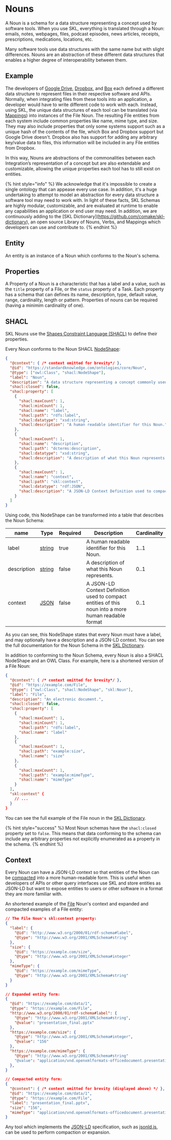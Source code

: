 # Nouns

A Noun is a schema for a data structure representing a concept used by software tools. When you use SKL, everything is translated through a Noun: emails, notes, webpages, files, podcast episodes, news articles, receipts, prescriptions, medications, locations, etc.

Many software tools use data structures with the same name but with slight differences. Nouns are an abstraction of these different data structures that enables a higher degree of interoperability between them.

## Example

The developers of [Google Drive](https://www.google.com/drive/), [Dropbox](https://www.dropbox.com/), and [Box](https://www.box.com/) each defined a different data structure to represent files in their respective software and APIs. Normally, when integrating files from these tools into an application, a developer would have to write different code to work with each. Instead, using SKL, the unique data structures of each tool can be translated (via [Mappings](./mappings.md)) into instances of the File Noun. The resulting File entities from each system include common properties like name, mime type, and size. They may also include properties that only some systems support such as a unique hash of the contents of the file, which Box and Dropbox support but Google Drive doesn't. Dropbox also has support for adding any arbitrary key/value data to files, this information will be included in any File entities from Dropbox.

In this way, Nouns are abstractions of the commonalities between each Integration’s representation of a concept but are also extendable and customizable, allowing the unique properties each tool has to still exist on entities.

{% hint style="info" %}
We acknowledge that it's impossible to create a single ontology that can appease every use case. In addition, it's a huge undertaking to attempt to model an abstraction for every data structure a software tool may need to work with. In light of these facts, SKL Schemas are highly modular, customizable, and are evaluated at runtime to enable any capabilities an application or end user may need. In addition, we are continuously adding to the \[SKL Dictionary]\(https://github.com/comake/skl-dictionary), an open source Library of Nouns, Verbs, and Mappings which developers can use and contribute to.
{% endhint %}

## Entity

An entity is an instance of a Noun which conforms to the Noun's schema.

## Properties

A Property of a Noun is a characteristic that has a label and a value, such as the `title` property of a File, or the `status` property of a Task. Each property has a schema that can defines its name, description, type, default value, range, cardinality, length or pattern. Properties of nouns can be required (having a minimim cardinality of one).

## SHACL

SKL Nouns use the [Shapes Constraint Language (SHACL)](https://www.w3.org/TR/shacl/) to define their properties.

Every Noun conforms to the Noun SHACL [NodeShape](https://www.w3.org/TR/shacl/#node-shapes):
```json
{
  "@context": { /* context omitted for brevity*/ },
  "@id": "https://standardknowledge.com/ontologies/core/Noun",
  "@type": ["owl:Class", "shacl:NodeShape"],
  "label": "Noun",
  "description": "A data structure representing a concept commonly used by software tools.",
  "shacl:closed": false,
  "shacl:property": [
    {
      "shacl:maxCount": 1,
      "shacl:minCount": 1,
      "shacl:name": "label",
      "shacl:path": "rdfs:label",
      "shacl:datatype": "xsd:string",
      "shacl:description": "A human readable identifier for this Noun."
    },
    {
      "shacl:maxCount": 1,
      "shacl:name": "description",
      "shacl:path": "dcterms:description",
      "shacl:datatype": "xsd:string",
      "shacl:description": "A description of what this Noun represents."
    },
    {
      "shacl:maxCount": 1,
      "shacl:name": "context",
      "shacl:path": "skl:context",
      "shacl:datatype": "rdf:JSON",
      "shacl:description": "A JSON-LD Context Definition used to compact entities of this noun into a more human readable format"
    }
  ]
}
```

Using code, this NodeShape can be transformed into a table that describes the Noun Schema:

| name | Type | Required | Description | Cardinality |
| ---- | ---- | ---- | ----------- | ---- |
| label | [string](http://www.w3.org/2001/XMLSchema#string) | true | A human readable identifier for this Noun. | 1..1 |
| description | [string](http://www.w3.org/2001/XMLSchema#string) | false | A description of what this Noun represents. | 0..1 |
| context | [JSON](http://www.w3.org/1999/02/22-rdf-syntax-ns#JSON) | false | A JSON-LD Context Definition used to compact entities of this noun into a more human readable format | 0..1 |

As you can see, this NodeShape states that every Noun must have a label, and may optionally have a description and a JSON-LD context. You can see the full documentation for the Noun Schema in the [SKL Dictionary](https://github.com/comake/skl-dictionary/tree/main/schemas/core/noun).

In addition to conforming to the Noun Schema, every Noun is also a SHACL NodeShape and an OWL Class. For example, here is a shortened version of a File Noun:

```json
{
  "@context": { /* context omitted for brevity*/ },
  "@id": "https://example.com/File",
  "@type": ["owl:Class", "shacl:NodeShape", "skl:Noun"],
  "label": "File",
  "description": "An electronic document.",
  "shacl:closed": false,
  "shacl:property": [
    {
      "shacl:maxCount": 1,
      "shacl:minCount": 1,
      "shacl:path": "rdfs:label",
      "shacl:name": "label"
    },
    {
      "shacl:maxCount": 1,
      "shacl:path": "example:size",
      "shacl:name": "size"
    },
    {
      "shacl:maxCount": 1,
      "shacl:path": "example:mimeType",
      "shacl:name": "mimeType"
    }
  ],
  "skl:context" {
    // ...
  }
}
```

You can see the full example of the File noun in the [SKL Dictionary](https://github.com/comake/skl-dictionary/blob/main/schemas/nouns/file/schema.json).

{% hint style="success" %}
Most Noun schemas have the `shacl:closed` property set to `false`. This means that data conforming to the schema can include any arbitrary properties not explicitly enumerated as a property in the schema.
{% endhint %}

## Context

Every Noun can have a JSON-LD context so that entities of the Noun can be [compacted](https://www.w3.org/TR/json-ld11/#compacted-document-form) into a more human-readable form. This is useful when developers of APIs or other query interfaces use SKL and store entities as JSON-LD but want to expose entities to users or other software in a format they are more familiar with.

An shortened example of the [File](https://github.com/comake/skl-dictionary/blob/main/schemas/nouns/file/schema.json) Noun's context and expanded and compacted examples of a File entity:
```json
// The File Noun's skl:context property:
{
  "label": {
    "@id": "http://www.w3.org/2000/01/rdf-schema#label",
    "@type": "http://www.w3.org/2001/XMLSchema#string"
  },
  "size": {
    "@id": "https://example.com/size",
    "@type": "http://www.w3.org/2001/XMLSchema#integer"
  },
  "mimeType": {
    "@id": "https://example.com/mimeType",
    "@type": "http://www.w3.org/2001/XMLSchema#string"
  }
}

// Expanded entity form:
{
  "@id": "https://example.com/data/1",
  "@type": "https://example.com/File",
  "http://www.w3.org/2000/01/rdf-schema#label": {
    "@type": "http://www.w3.org/2001/XMLSchema#string",
    "@value": "presentation_final.pptx"
  },
  "https://example.com/size": {
    "@type": "http://www.w3.org/2001/XMLSchema#integer",
    "@value": "156"
  },
  "https://example.com/mimeType": {
    "@type": "http://www.w3.org/2001/XMLSchema#string"
    "@value": "application/vnd.openxmlformats-officedocument.presentationml.presentation",
  },
}

// Compacted entity form:
{
  "@context": { /* context omitted for brevity (displayed above) */ },
  "@id": "https://example.com/data/1",
  "@type": "https://example.com/File",
  "label": "presentation_final.pptx",
  "size": "156",
  "mimeType": "application/vnd.openxmlformats-officedocument.presentationml.presentation"
}

```

Any tool which implements the [JSON-LD](https://json-ld.org/) specification, such as [jsonld.js](https://github.com/digitalbazaar/jsonld.js), can be used to perform compaction or expansion.
